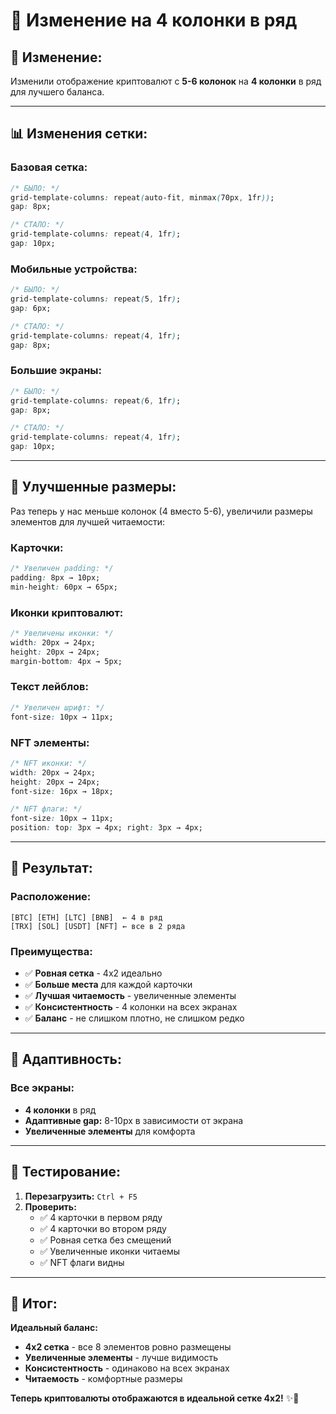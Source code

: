 # 🎯 Изменение на 4 колонки в ряд

## 🔄 **Изменение:**
Изменили отображение криптовалют с **5-6 колонок** на **4 колонки** в ряд для лучшего баланса.

---

## 📊 **Изменения сетки:**

### **Базовая сетка:**
```css
/* БЫЛО: */
grid-template-columns: repeat(auto-fit, minmax(70px, 1fr));
gap: 8px;

/* СТАЛО: */
grid-template-columns: repeat(4, 1fr);
gap: 10px;
```

### **Мобильные устройства:**
```css
/* БЫЛО: */
grid-template-columns: repeat(5, 1fr);
gap: 6px;

/* СТАЛО: */
grid-template-columns: repeat(4, 1fr);
gap: 8px;
```

### **Большие экраны:**
```css
/* БЫЛО: */
grid-template-columns: repeat(6, 1fr);
gap: 8px;

/* СТАЛО: */
grid-template-columns: repeat(4, 1fr);
gap: 10px;
```

---

## 📏 **Улучшенные размеры:**

Раз теперь у нас меньше колонок (4 вместо 5-6), увеличили размеры элементов для лучшей читаемости:

### **Карточки:**
```css
/* Увеличен padding: */
padding: 8px → 10px;
min-height: 60px → 65px;
```

### **Иконки криптовалют:**
```css
/* Увеличены иконки: */
width: 20px → 24px;
height: 20px → 24px;
margin-bottom: 4px → 5px;
```

### **Текст лейблов:**
```css
/* Увеличен шрифт: */
font-size: 10px → 11px;
```

### **NFT элементы:**
```css
/* NFT иконки: */
width: 20px → 24px;
height: 20px → 24px;
font-size: 16px → 18px;

/* NFT флаги: */
font-size: 10px → 11px;
position: top: 3px → 4px; right: 3px → 4px;
```

---

## 🎨 **Результат:**

### **Расположение:**
```
[BTC] [ETH] [LTC] [BNB]  ← 4 в ряд
[TRX] [SOL] [USDT] [NFT] ← все в 2 ряда
```

### **Преимущества:**
- ✅ **Ровная сетка** - 4x2 идеально
- ✅ **Больше места** для каждой карточки
- ✅ **Лучшая читаемость** - увеличенные элементы
- ✅ **Консистентность** - 4 колонки на всех экранах
- ✅ **Баланс** - не слишком плотно, не слишком редко

---

## 📱 **Адаптивность:**

### **Все экраны:**
- **4 колонки** в ряд
- **Адаптивные gap:** 8-10px в зависимости от экрана
- **Увеличенные элементы** для комфорта

---

## 🧪 **Тестирование:**

1. **Перезагрузить:** `Ctrl + F5`
2. **Проверить:**
   - ✅ 4 карточки в первом ряду
   - ✅ 4 карточки во втором ряду
   - ✅ Ровная сетка без смещений
   - ✅ Увеличенные иконки читаемы
   - ✅ NFT флаги видны

---

## 🎯 **Итог:**

**Идеальный баланс:**
- **4x2 сетка** - все 8 элементов ровно размещены
- **Увеличенные элементы** - лучше видимость
- **Консистентность** - одинаково на всех экранах  
- **Читаемость** - комфортные размеры

**Теперь криптовалюты отображаются в идеальной сетке 4x2!** ✨🎯 